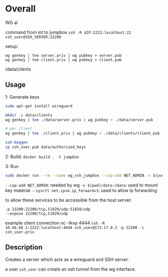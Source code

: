 # Overall


 WG al

command from int to jumpbox
`ssh -R $IP:2222:localhost:22 ssh_user@SSH_SERVER:22200`


setup:
```
wg genkey | tee server.priv | wg pubkey > server.pub
wg genkey | tee client.priv | wg pubkey > client.pub
```

/data/clients

## Usage

1: Generate keys

```bash
sudo apt-get install wireguard

mkdir -p data/clients
wg genkey | tee ./data/server.priv | wg pubkey > ./data/server.pub

# per client
wg genkey | tee ./client.priv | wg pubkey > ./data/clients/client.pub

ssh-keygen
cp ssh_user.pub data/authorized_keys
```


2: Build:
`docker build . -t jumpbox`

3: Run

```bash
sudo docker run --rm --name wg_ssh_jumpbox --cap-add NET_ADMIN -v $(pwd)/data:/data --sysctl net.ipv4.ip_forward=1 jumpbox 
```

`--cap-add NET_ADMIN`: needed by wg
`-v $(pwd)/data:/data`: used to mount key material
`--sysctl net.ipv4.ip_forward=1`: used to allow ip forwarding


to allow these services to be accessible from the host server:
```
-p 22200:22200/tcp,51820/udp:51820/udp
--expose 22200/tcp,51820/udp
```

example client connection
nc -lkvp 4444 
`ssh -R 10.66.66.1:2222:localhost:4444 ssh_user@172.17.0.2 -p 22200 -i ssh_user.priv`

## Description

Creates a server which acts as a wireguard and SSH server.

a user `ssh_user` can create an ssh tunnel from the wg interface.